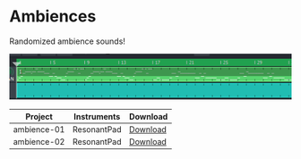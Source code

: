 # Ambiences
Randomized ambience sounds!

![graph](resources/ambience-01.png)

Project | Instruments | Download
--------|-------------|----------
ambience-01 | ResonantPad | [Download](resources/ambience-01.mmpz)
ambience-02 | ResonantPad | [Download](resources/ambience-02.mmpz)

